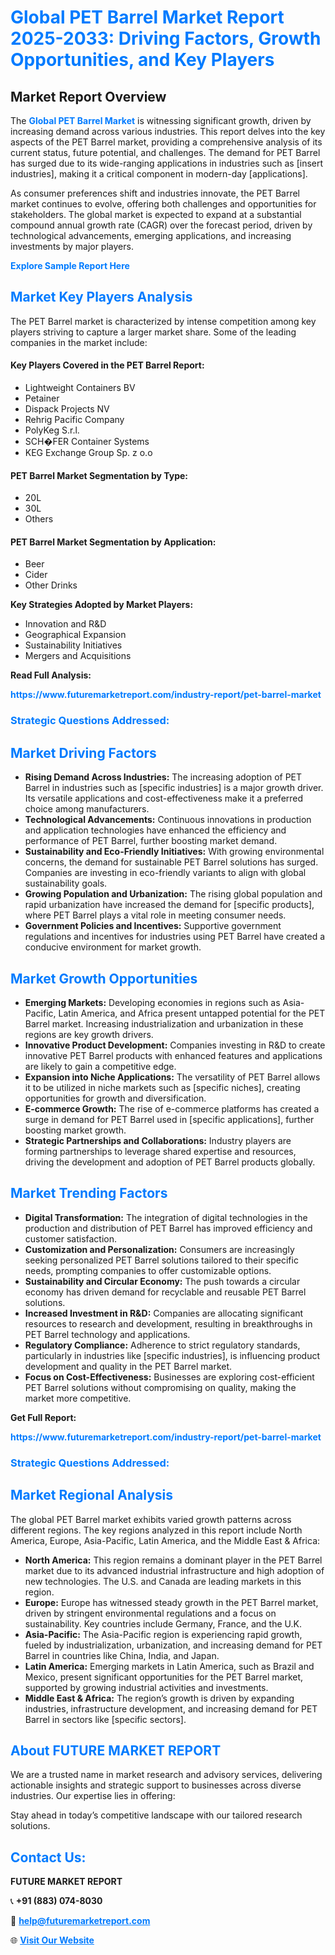 <h1 style="color: #007BFF;">Global PET Barrel Market Report 2025-2033: Driving Factors, Growth Opportunities, and Key Players</h1>

<section id="overview">
<h2>Market Report Overview</h2>
<p>The <a href="https://www.futuremarketreport.com/industry-report/pet-barrel-market" style="color: #007BFF; text-decoration: none;"><strong>Global PET Barrel Market</strong></a> is witnessing significant growth, driven by increasing demand across various industries. This report delves into the key aspects of the PET Barrel market, providing a comprehensive analysis of its current status, future potential, and challenges. The demand for PET Barrel has surged due to its wide-ranging applications in industries such as [insert industries], making it a critical component in modern-day [applications].</p>
<p>As consumer preferences shift and industries innovate, the PET Barrel market continues to evolve, offering both challenges and opportunities for stakeholders. The global market is expected to expand at a substantial compound annual growth rate (CAGR) over the forecast period, driven by technological advancements, emerging applications, and increasing investments by major players.</p>
</section>

<section id="overview">
<p><a href="https://www.futuremarketreport.com/request-sample/reportId=43079" style="color: #007BFF; text-decoration: none;"><strong>Explore Sample Report Here</strong></a></p>
</section>

<section id="key-players">
<h2 style="color: #007BFF;">Market Key Players Analysis</h2>
<p>The PET Barrel market is characterized by intense competition among key players striving to capture a larger market share. Some of the leading companies in the market include:</p>
<h4>Key Players Covered in the PET Barrel Report:</h4>
<ul><li>Lightweight Containers BV</li><li>Petainer</li><li>Dispack Projects NV</li><li>Rehrig Pacific Company</li><li>PolyKeg S.r.l.</li><li>SCH�FER Container Systems</li><li>KEG Exchange Group Sp. z o.o</li></ul>
<h4>PET Barrel Market Segmentation by Type:</h4>
<ul><li>20L</li><li>30L</li><li>Others</li></ul>

<h4>PET Barrel Market Segmentation by Application:</h4>
<ul><li>Beer</li><li>Cider</li><li>Other Drinks</li></ul>
<p><strong>Key Strategies Adopted by Market Players:</strong></p>
<ul>
<li>Innovation and R&D</li>
<li>Geographical Expansion</li>
<li>Sustainability Initiatives</li>
<li>Mergers and Acquisitions</li>
</ul>
</section>

<section>
<p><strong>Read Full Analysis: </strong></p><a href="https://www.futuremarketreport.com/industry-report/pet-barrel-market" style="color: #007BFF; text-decoration: none;"><strong>https://www.futuremarketreport.com/industry-report/pet-barrel-market</strong></a>
<h3 style="color: #007BFF;">Strategic Questions Addressed:</h3>
</section>

<section id="driving-factors">
<h2 style="color: #007BFF;">Market Driving Factors</h2>
<ul>
<li><strong>Rising Demand Across Industries:</strong> The increasing adoption of PET Barrel in industries such as [specific industries] is a major growth driver. Its versatile applications and cost-effectiveness make it a preferred choice among manufacturers.</li>
<li><strong>Technological Advancements:</strong> Continuous innovations in production and application technologies have enhanced the efficiency and performance of PET Barrel, further boosting market demand.</li>
<li><strong>Sustainability and Eco-Friendly Initiatives:</strong> With growing environmental concerns, the demand for sustainable PET Barrel solutions has surged. Companies are investing in eco-friendly variants to align with global sustainability goals.</li>
<li><strong>Growing Population and Urbanization:</strong> The rising global population and rapid urbanization have increased the demand for [specific products], where PET Barrel plays a vital role in meeting consumer needs.</li>
<li><strong>Government Policies and Incentives:</strong> Supportive government regulations and incentives for industries using PET Barrel have created a conducive environment for market growth.</li>
</ul>
</section>

<section id="growth-opportunities">
<h2 style="color: #007BFF;">Market Growth Opportunities</h2>
<ul>
<li><strong>Emerging Markets:</strong> Developing economies in regions such as Asia-Pacific, Latin America, and Africa present untapped potential for the PET Barrel market. Increasing industrialization and urbanization in these regions are key growth drivers.</li>
<li><strong>Innovative Product Development:</strong> Companies investing in R&D to create innovative PET Barrel products with enhanced features and applications are likely to gain a competitive edge.</li>
<li><strong>Expansion into Niche Applications:</strong> The versatility of PET Barrel allows it to be utilized in niche markets such as [specific niches], creating opportunities for growth and diversification.</li>
<li><strong>E-commerce Growth:</strong> The rise of e-commerce platforms has created a surge in demand for PET Barrel used in [specific applications], further boosting market growth.</li>
<li><strong>Strategic Partnerships and Collaborations:</strong> Industry players are forming partnerships to leverage shared expertise and resources, driving the development and adoption of PET Barrel products globally.</li>
</ul>
</section>

<section id="trending-factors">
<h2 style="color: #007BFF;">Market Trending Factors</h2>
<ul>
<li><strong>Digital Transformation:</strong> The integration of digital technologies in the production and distribution of PET Barrel has improved efficiency and customer satisfaction.</li>
<li><strong>Customization and Personalization:</strong> Consumers are increasingly seeking personalized PET Barrel solutions tailored to their specific needs, prompting companies to offer customizable options.</li>
<li><strong>Sustainability and Circular Economy:</strong> The push towards a circular economy has driven demand for recyclable and reusable PET Barrel solutions.</li>
<li><strong>Increased Investment in R&D:</strong> Companies are allocating significant resources to research and development, resulting in breakthroughs in PET Barrel technology and applications.</li>
<li><strong>Regulatory Compliance:</strong> Adherence to strict regulatory standards, particularly in industries like [specific industries], is influencing product development and quality in the PET Barrel market.</li>
<li><strong>Focus on Cost-Effectiveness:</strong> Businesses are exploring cost-efficient PET Barrel solutions without compromising on quality, making the market more competitive.</li>
</ul>
</section>

<section>
<p><strong>Get Full Report: </strong></p><a href="https://www.futuremarketreport.com/industry-report/pet-barrel-market" style="color: #007BFF; text-decoration: none;"><strong>https://www.futuremarketreport.com/industry-report/pet-barrel-market</strong></a>
<h3 style="color: #007BFF;">Strategic Questions Addressed:</h3>
</section>


<section id="regional-analysis">
<h2 style="color: #007BFF;">Market Regional Analysis</h2>
<p>The global PET Barrel market exhibits varied growth patterns across different regions. The key regions analyzed in this report include North America, Europe, Asia-Pacific, Latin America, and the Middle East & Africa:</p>
<ul>
<li><strong>North America:</strong> This region remains a dominant player in the PET Barrel market due to its advanced industrial infrastructure and high adoption of new technologies. The U.S. and Canada are leading markets in this region.</li>
<li><strong>Europe:</strong> Europe has witnessed steady growth in the PET Barrel market, driven by stringent environmental regulations and a focus on sustainability. Key countries include Germany, France, and the U.K.</li>
<li><strong>Asia-Pacific:</strong> The Asia-Pacific region is experiencing rapid growth, fueled by industrialization, urbanization, and increasing demand for PET Barrel in countries like China, India, and Japan.</li>
<li><strong>Latin America:</strong> Emerging markets in Latin America, such as Brazil and Mexico, present significant opportunities for the PET Barrel market, supported by growing industrial activities and investments.</li>
<li><strong>Middle East & Africa:</strong> The region’s growth is driven by expanding industries, infrastructure development, and increasing demand for PET Barrel in sectors like [specific sectors].</li>
</ul>
</section>

<footer>
<h2 style="color: #007BFF;">About FUTURE MARKET REPORT</h2>
<p>We are a trusted name in market research and advisory services, delivering actionable insights and strategic support to businesses across diverse industries. Our expertise lies in offering:</p>

<p>Stay ahead in today’s competitive landscape with our tailored research solutions.</p>

<h2 style="color: #007BFF;">Contact Us:</h2>
<p><strong>FUTURE MARKET REPORT</strong></p>
<p>📞 <strong>+91 (883) 074-8030</strong></p>
<p>📧 <strong><a href="mailto:help@futuremarketreport.com" style="color: #007BFF;">help@futuremarketreport.com</a></strong></p>
<p>🌐 <strong><a href="https://www.futuremarketreport.com/" style="color: #007BFF;">Visit Our Website</a></strong></p>
</footer>
